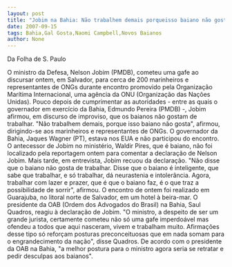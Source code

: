 ```yaml
---
layout: post
title: "Jobim na Bahia: Não trabalhem demais porqueisso baiano não gosta"
date: 2007-09-15
tags: Bahia,Gal Gosta,Naomi Campbell,Novos Baianos
author: None
---
```

Da Folha de S. Paulo

O ministro da Defesa, Nelson Jobim (PMDB), cometeu uma gafe ao discursar ontem, em Salvador, para cerca de 200 marinheiros e representantes de ONGs durante encontro promovido pela Organiza&ccedil;&atilde;o Mar&iacute;tima Internacional, uma ag&ecirc;ncia da ONU (Organiza&ccedil;&atilde;o das Na&ccedil;&otilde;es Unidas). 
Pouco depois de cumprimentar as autoridades - entre as quais o governador em exerc&iacute;cio da Bahia, Edmundo Pereira (PMDB) -, Jobim afirmou, em discurso de improviso, que os baianos n&atilde;o gostam de trabalhar. &quot;N&atilde;o trabalhem demais, porque isso baiano n&atilde;o gosta&quot;, afirmou, dirigindo-se aos marinheiros e representantes de ONGs. 
O governador da Bahia, Jaques Wagner (PT), estava nos EUA e n&atilde;o participou do encontro. O antecessor de Jobim no minist&eacute;rio, Waldir Pires, que &eacute; baiano, n&atilde;o foi localizado pela reportagem ontem para comentar a declara&ccedil;&atilde;o de Nelson Jobim. 
Mais tarde, em entrevista, Jobim recuou da declara&ccedil;&atilde;o. &quot;N&atilde;o disse que o baiano n&atilde;o gosta de trabalhar. Disse que o baiano &eacute; inteligente, que sabe que trabalhar, e s&oacute; trabalhar, d&aacute; neurastenia e intoler&acirc;ncia. Agora, trabalhar com lazer e prazer, que &eacute; que o baiano faz, &eacute; o que traz a possibilidade de sorrir&quot;, afirmou.&nbsp;O encontro de ontem foi realizado em Guarajuba, no litoral norte de Salvador, em um hotel &agrave; beira-mar. 
O presidente da OAB (Ordem dos Advogados do Brasil) na Bahia, Saul Quadros, reagiu &agrave; declara&ccedil;&atilde;o de Jobim. &quot;O ministro, a despeito de ser um grande jurista, certamente cometeu n&atilde;o s&oacute; uma gafe imperdo&aacute;vel mas ofendeu a todos que aqui nasceram, vivem e trabalham muito. Afirma&ccedil;&otilde;es desse tipo s&oacute; refor&ccedil;am posturas preconceituosas que em nada somam para o engrandecimento da na&ccedil;&atilde;o&quot;, disse Quadros. 
De acordo com o presidente da OAB na Bahia, &quot;a melhor postura para o ministro agora seria se retratar e pedir desculpas aos baianos&quot;.  
